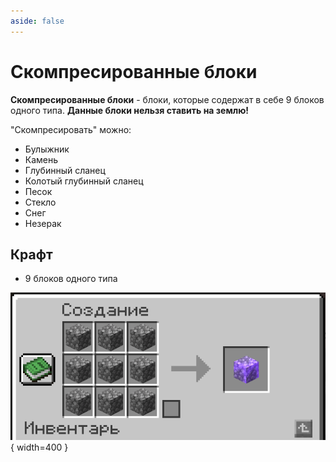 ```yaml
---
aside: false
---
```


# Скомпресированные блоки

<ItemCard>
<Card style="overflow: hidden;" class="m-0">
    <template #header>
        <Image alt="user header" src="/assets/bestiary/block/enchanted_cobblestone.png" width="40%"/>
    </template>
    <template #title>Скомпресированные блоки</template>
    <template #content>
      <Divider />
      <h3>Получение:</h3>
      <ul>
      <li>Крафт</li>
      </ul>
    </template>
</Card>
</ItemCard>

**Скомпресированные блоки** - блоки, которые содержат в себе 9 блоков одного типа. **Данные блоки нельзя ставить на землю!**

"Скомпресировать" можно:

- Булыжник
- Камень
- Глубинный сланец
- Колотый глубинный сланец
- Песок
- Стекло
- Снег
- Незерак

## Крафт

- 9 блоков одного типа

![Скомпресированный булыжник, крафт](/assets/bestiary/crafts/compressed_cobblestone.png){ width=400 }
